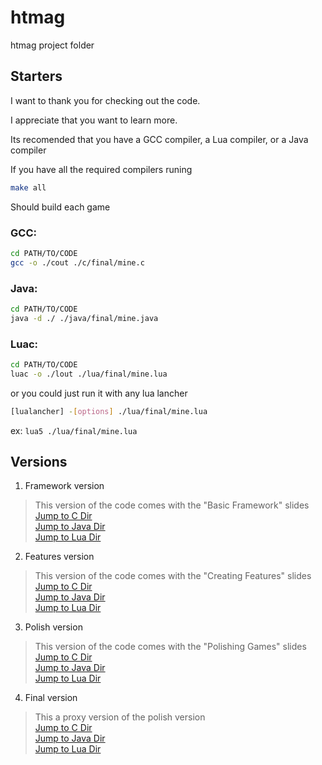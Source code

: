 # htmag
htmag project folder

## Starters
I want to thank you for checking out the code.

I appreciate that you want to learn more.

Its recomended that you have a GCC compiler, a Lua compiler, or a Java compiler

If you have all the required compilers runing
```sh
make all
```
Should build each game

### GCC:
```sh
cd PATH/TO/CODE
gcc -o ./cout ./c/final/mine.c
```
### Java:
```sh
cd PATH/TO/CODE
java -d ./ ./java/final/mine.java
```

### Luac:
```sh
cd PATH/TO/CODE
luac -o ./lout ./lua/final/mine.lua
```
or you could just run it with any lua lancher
```sh
[lualancher] -[options] ./lua/final/mine.lua 
```
ex: `lua5 ./lua/final/mine.lua`


## Versions
1. Framework version
>This version of the code comes with the "Basic Framework" slides \
>[Jump to C Dir](/c/final/) \
>[Jump to Java Dir](/java/final/) \
>[Jump to Lua Dir](/lua/final/) 

2. Features version
>This version of the code comes with the "Creating Features" slides \
>[Jump to C Dir](/c/final/) \
>[Jump to Java Dir](/java/final/) \
>[Jump to Lua Dir](/lua/final/) 

3. Polish version
>This version of the code comes with the "Polishing Games" slides \
>[Jump to C Dir](/c/final/) \
>[Jump to Java Dir](/java/final/) \
>[Jump to Lua Dir](/lua/final/) 

4. Final version
>This a proxy version of the polish version \
>[Jump to C Dir](/c/final/) \
>[Jump to Java Dir](/java/final/) \
>[Jump to Lua Dir](/lua/final/) 
